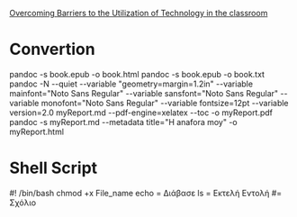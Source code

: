 [Overcoming Barriers to the Utilization of Technology in the classroom](https://books.google.gr/books?id=hwPWEGBAlfMC&pg=PA93&dq=technology+in+schools&hl=el&sa=X&ved=2ahUKEwiKk9bNlsn7AhVHOewKHUXWCuwQ6AF6BAgHEAI#v=onepage&q&f=false)
# Convertion
pandoc -s book.epub -o book.html
pandoc -s book.epub -o book.txt
pandoc -N --quiet --variable "geometry=margin=1.2in" --variable mainfont="Noto Sans Regular" --variable sansfont="Noto Sans Regular" --variable monofont="Noto Sans Regular" --variable fontsize=12pt --variable version=2.0 myReport.md --pdf-engine=xelatex --toc -o myReport.pdf
pandoc -s myReport.md --metadata title="H anafora moy" -o myReport.html
# Shell Script
#! /bin/bash
chmod +x File_name
echo = Διάβασε
ls = Εκτελή Εντολή
#= Σχόλιο
